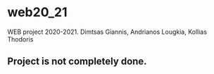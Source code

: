 # web20_21
WEB project 2020-2021.
Dimtsas Giannis, Andrianos Lougkia, Kollias Thodoris

## Project is not completely done.